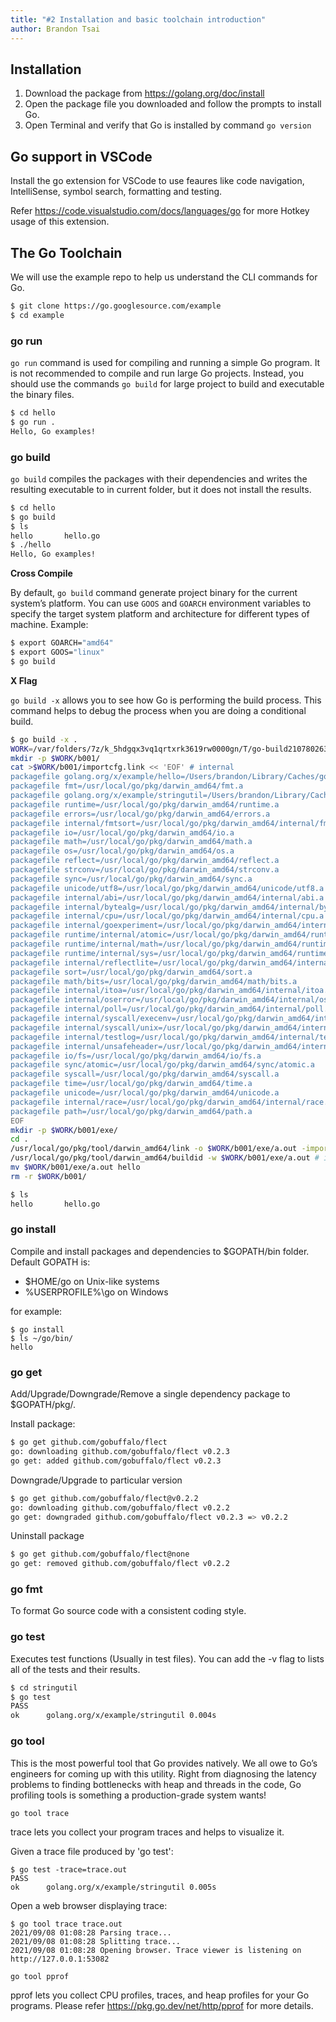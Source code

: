 ```yaml
---
title: "#2 Installation and basic toolchain introduction"
author: Brandon Tsai
---
```


Installation
-----------

1. Download the package from https://golang.org/doc/install
2. Open the package file you downloaded and follow the prompts to install Go.
3. Open Terminal and verify that Go is installed by command `go version`



Go support in VSCode
--------------------

Install the go extension for VSCode to use feaures like code navigation, IntelliSense, symbol search, formatting and testing.

[](02-go-extension-vscode.png)


Refer https://code.visualstudio.com/docs/languages/go for more Hotkey usage of this extension.


The Go Toolchain
------------

We will use the example repo to help us understand the CLI commands for Go.

```bash
$ git clone https://go.googlesource.com/example
$ cd example
```

### go run

`go run` command is used for compiling and running a simple Go program.
It is not recommended to compile and run large Go projects.
Instead, you should use the commands `go build` for large project to build and executable the binary files.

```bash
$ cd hello
$ go run .
Hello, Go examples!
```

### go build

`go build` compiles the packages with their dependencies and writes the resulting executable to in current folder, but it does not install the results.

```bash
$ cd hello
$ go build
$ ls
hello		hello.go
$ ./hello 
Hello, Go examples!

```

**Cross Compile**

By default, `go build` command generate project binary for the current system’s platform.
You can use `GOOS` and `GOARCH` environment variables to specify the target system platform and architecture for different types of machine.
Example:

```bash
$ export GOARCH="amd64"
$ export GOOS="linux"
$ go build
```


**X Flag**

`go build -x` allows you to see how Go is performing the build process. This command helps to debug the process when you are doing a conditional build.

```bash
$ go build -x .
WORK=/var/folders/7z/k_5hdgqx3vq1qrtxrk3619rw0000gn/T/go-build2107802638
mkdir -p $WORK/b001/
cat >$WORK/b001/importcfg.link << 'EOF' # internal
packagefile golang.org/x/example/hello=/Users/brandon/Library/Caches/go-build/7c/7c302081fd9a21baf0f4d985062baa1ed447ad7a1e7a01e03c2c72871664a6fa-d
packagefile fmt=/usr/local/go/pkg/darwin_amd64/fmt.a
packagefile golang.org/x/example/stringutil=/Users/brandon/Library/Caches/go-build/d3/d35bf9fd2fb681cfcc6b3d61a8ea6df43aa584e3a39cfbcedcb8b8499b43c26e-d
packagefile runtime=/usr/local/go/pkg/darwin_amd64/runtime.a
packagefile errors=/usr/local/go/pkg/darwin_amd64/errors.a
packagefile internal/fmtsort=/usr/local/go/pkg/darwin_amd64/internal/fmtsort.a
packagefile io=/usr/local/go/pkg/darwin_amd64/io.a
packagefile math=/usr/local/go/pkg/darwin_amd64/math.a
packagefile os=/usr/local/go/pkg/darwin_amd64/os.a
packagefile reflect=/usr/local/go/pkg/darwin_amd64/reflect.a
packagefile strconv=/usr/local/go/pkg/darwin_amd64/strconv.a
packagefile sync=/usr/local/go/pkg/darwin_amd64/sync.a
packagefile unicode/utf8=/usr/local/go/pkg/darwin_amd64/unicode/utf8.a
packagefile internal/abi=/usr/local/go/pkg/darwin_amd64/internal/abi.a
packagefile internal/bytealg=/usr/local/go/pkg/darwin_amd64/internal/bytealg.a
packagefile internal/cpu=/usr/local/go/pkg/darwin_amd64/internal/cpu.a
packagefile internal/goexperiment=/usr/local/go/pkg/darwin_amd64/internal/goexperiment.a
packagefile runtime/internal/atomic=/usr/local/go/pkg/darwin_amd64/runtime/internal/atomic.a
packagefile runtime/internal/math=/usr/local/go/pkg/darwin_amd64/runtime/internal/math.a
packagefile runtime/internal/sys=/usr/local/go/pkg/darwin_amd64/runtime/internal/sys.a
packagefile internal/reflectlite=/usr/local/go/pkg/darwin_amd64/internal/reflectlite.a
packagefile sort=/usr/local/go/pkg/darwin_amd64/sort.a
packagefile math/bits=/usr/local/go/pkg/darwin_amd64/math/bits.a
packagefile internal/itoa=/usr/local/go/pkg/darwin_amd64/internal/itoa.a
packagefile internal/oserror=/usr/local/go/pkg/darwin_amd64/internal/oserror.a
packagefile internal/poll=/usr/local/go/pkg/darwin_amd64/internal/poll.a
packagefile internal/syscall/execenv=/usr/local/go/pkg/darwin_amd64/internal/syscall/execenv.a
packagefile internal/syscall/unix=/usr/local/go/pkg/darwin_amd64/internal/syscall/unix.a
packagefile internal/testlog=/usr/local/go/pkg/darwin_amd64/internal/testlog.a
packagefile internal/unsafeheader=/usr/local/go/pkg/darwin_amd64/internal/unsafeheader.a
packagefile io/fs=/usr/local/go/pkg/darwin_amd64/io/fs.a
packagefile sync/atomic=/usr/local/go/pkg/darwin_amd64/sync/atomic.a
packagefile syscall=/usr/local/go/pkg/darwin_amd64/syscall.a
packagefile time=/usr/local/go/pkg/darwin_amd64/time.a
packagefile unicode=/usr/local/go/pkg/darwin_amd64/unicode.a
packagefile internal/race=/usr/local/go/pkg/darwin_amd64/internal/race.a
packagefile path=/usr/local/go/pkg/darwin_amd64/path.a
EOF
mkdir -p $WORK/b001/exe/
cd .
/usr/local/go/pkg/tool/darwin_amd64/link -o $WORK/b001/exe/a.out -importcfg $WORK/b001/importcfg.link -buildmode=exe -buildid=Ti7_47Jz2to15h_7uJ7o/DGcSnpuydnHt86uC2z3J/oTJijITJicVoW5OA9_wI/Ti7_47Jz2to15h_7uJ7o -extld=clang /Users/brandon/Library/Caches/go-build/7c/7c302081fd9a21baf0f4d985062baa1ed447ad7a1e7a01e03c2c72871664a6fa-d
/usr/local/go/pkg/tool/darwin_amd64/buildid -w $WORK/b001/exe/a.out # internal
mv $WORK/b001/exe/a.out hello
rm -r $WORK/b001/

$ ls
hello		hello.go
```

### go install

Compile and install packages and dependencies to $GOPATH/bin folder.
Default GOPATH is:

 - $HOME/go on Unix-like systems
 - %USERPROFILE%\go on Windows

for example:

```
$ go install
$ ls ~/go/bin/
hello
```

### go get

Add/Upgrade/Downgrade/Remove a single dependency package to $GOPATH/pkg/.

Install package:

```bash
$ go get github.com/gobuffalo/flect
go: downloading github.com/gobuffalo/flect v0.2.3
go get: added github.com/gobuffalo/flect v0.2.3
```

Downgrade/Upgrade to particular version

```bash
$ go get github.com/gobuffalo/flect@v0.2.2
go: downloading github.com/gobuffalo/flect v0.2.2
go get: downgraded github.com/gobuffalo/flect v0.2.3 => v0.2.2
```

Uninstall package

```bash
$ go get github.com/gobuffalo/flect@none
go get: removed github.com/gobuffalo/flect v0.2.2
```

### go fmt

To format Go source code with a consistent coding style.

### go test

Executes test functions (Usually in test files). You can add the -v flag to lists all of the tests and their results.

```bash
$ cd stringutil
$ go test
PASS
ok  	golang.org/x/example/stringutil	0.004s
```

### go tool

This is the most powerful tool that Go provides natively. We all owe to Go’s engineers for coming up with this utility. Right from diagnosing the latency problems to finding bottlenecks with heap and threads in the code, Go profiling tools is something a production-grade system wants!

`go tool trace`

trace lets you collect your program traces and helps to visualize it.

Given a trace file produced by 'go test':

```
$ go test -trace=trace.out
PASS
ok  	golang.org/x/example/stringutil	0.005s
```

Open a web browser displaying trace:

```
$ go tool trace trace.out
2021/09/08 01:08:28 Parsing trace...
2021/09/08 01:08:28 Splitting trace...
2021/09/08 01:08:28 Opening browser. Trace viewer is listening on http://127.0.0.1:53082
```


`go tool pprof`

pprof lets you collect CPU profiles, traces, and heap profiles for your Go programs. 
Please refer https://pkg.go.dev/net/http/pprof for more details.